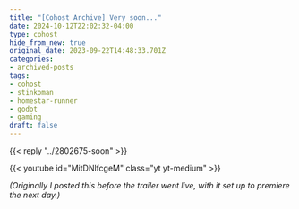 ```yaml
---
title: "[Cohost Archive] Very soon..."
date: 2024-10-12T22:02:32-04:00
type: cohost
hide_from_new: true
original_date: 2023-09-22T14:48:33.701Z
categories:
- archived-posts
tags:
- cohost
- stinkoman
- homestar-runner
- godot
- gaming
draft: false
---
```


{{< reply "../2802675-soon" >}}

{{< youtube id="MitDNlfcgeM" class="yt yt-medium" >}}

*(Originally I posted this before the trailer went live, with it set up to premiere the next day.)*